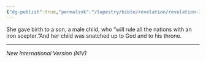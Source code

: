 ```yaml
---
{"dg-publish":true,"permalink":"/tapestry/bible/revelation/revelation-12-5a-11b/","title":"Revelation 12:5a,11b","hide":true,"tags":["bible-verse","bible-verse"],"dgHomeLink":true,"dgShowLocalGraph":true,"dgEnableSearch":true}
---
```


She gave birth to a son, a male child, who “will rule all the nations with an iron scepter.”And her child was snatched up to God and to his throne.

---
*New International Version (NIV)*